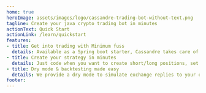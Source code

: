 ```yaml
---
home: true
heroImage: assets/images/logo/cassandre-trading-bot-without-text.png
tagline: Create your java crypto trading bot in minutes
actionText: Quick Start
actionLink: /learn/quickstart
features:
- title: Get into trading with Minimum fuss
  details: Available as a Spring boot starter, Cassandre takes care of exchange connections, accounts, orders, trades, and positions, so you can focus on building your strategy.
- title: Create your strategy in minutes
  details: Just code when you want to create short/long positions, set the rules, and we take care of everything (buying, selling, rules management, orders, trades, and tickers).
- title: Dry mode & backtesting made easy
  details: We provide a dry mode to simulate exchange replies to your orders to easily test your strategy. We also provide a spring boot starter to backtest your bot on historical data.
footer:
---
```

